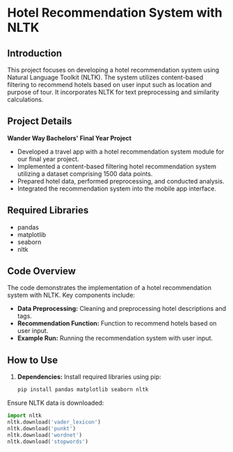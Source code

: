 # Hotel Recommendation System with NLTK

## Introduction
This project focuses on developing a hotel recommendation system using Natural Language Toolkit (NLTK). The system utilizes content-based filtering to recommend hotels based on user input such as location and purpose of tour. It incorporates NLTK for text preprocessing and similarity calculations.
## Project Details

**Wander Way Bachelors' Final Year Project**
- Developed a travel app with a hotel recommendation system module for our final year project.
- Implemented a content-based filtering hotel recommendation system utilizing a dataset comprising 1500 data points.
- Prepared hotel data, performed preprocessing, and conducted analysis.
- Integrated the recommendation system into the mobile app interface.
## Required Libraries
- pandas
- matplotlib
- seaborn
- nltk






## Code Overview
The code demonstrates the implementation of a hotel recommendation system with NLTK. Key components include:

- **Data Preprocessing:** Cleaning and preprocessing hotel descriptions and tags.
- **Recommendation Function:** Function to recommend hotels based on user input.
- **Example Run:** Running the recommendation system with user input.

## How to Use
1. **Dependencies:** Install required libraries using pip:
   ```bash
   pip install pandas matplotlib seaborn nltk

Ensure NLTK data is downloaded:
```python
import nltk
nltk.download('vader_lexicon')
nltk.download('punkt')
nltk.download('wordnet')
nltk.download('stopwords')

